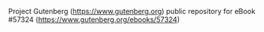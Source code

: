Project Gutenberg (https://www.gutenberg.org) public repository for
eBook #57324 (https://www.gutenberg.org/ebooks/57324)
